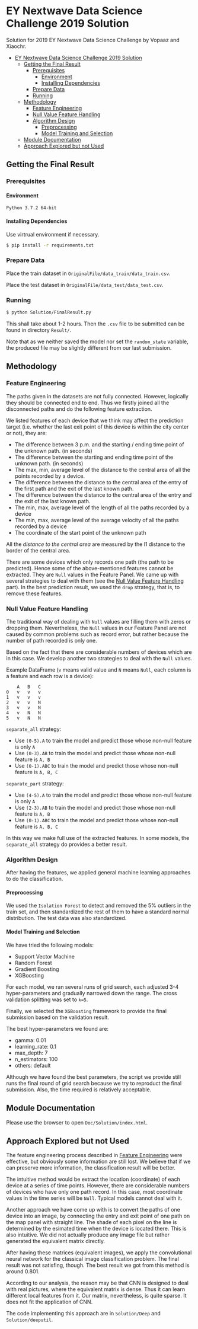 # EY Nextwave Data Science Challenge 2019 Solution

Solution for 2019 EY Nextwave Data Science Challenge by Vopaaz and Xiaochr.


<!-- @import "[TOC]" {cmd="toc" depthFrom=1 depthTo=6 orderedList=false} -->

<!-- code_chunk_output -->

- [EY Nextwave Data Science Challenge 2019 Solution](#ey-nextwave-data-science-challenge-2019-solution)
	- [Getting the Final Result](#getting-the-final-result)
		- [Prerequisites](#prerequisites)
			- [Environment](#environment)
			- [Installing Dependencies](#installing-dependencies)
		- [Prepare Data](#prepare-data)
		- [Running](#running)
	- [Methodology](#methodology)
		- [Feature Engineering](#feature-engineering)
		- [Null Value Feature Handling](#null-value-feature-handling)
		- [Algorithm Design](#algorithm-design)
			- [Preprocessing](#preprocessing)
			- [Model Training and Selection](#model-training-and-selection)
	- [Module Documentation](#module-documentation)
	- [Approach Explored but not Used](#approach-explored-but-not-used)

<!-- /code_chunk_output -->



## Getting the Final Result

### Prerequisites

#### Environment

`Python 3.7.2 64-bit`

#### Installing Dependencies

Use virtrual environment if necessary.

```bash
$ pip install -r requirements.txt
```

### Prepare Data

Place the train dataset in `OriginalFile/data_train/data_train.csv`.

Place the test dataset in `OriginalFile/data_test/data_test.csv`.

### Running

```bash
$ python Solution/FinalResult.py
```

This shall take about 1-2 hours. Then the `.csv` file to be submitted can be found in directory `Result/`.

Note that as we neither saved the model nor set the `random_state` variable, the produced file may be slightly different from our last submission.


## Methodology

### Feature Engineering

The paths given in the datasets are not fully connected. However, logically they should be connected end to end.
Thus we firstly joined all the disconnected paths and do the following feature extraction.

We listed features of each device that we think may affect the prediction target (i.e. whether the last exit point of this device is within the city center or not), they are:

- The difference between 3 p.m. and the starting / ending time point of the unknown path. (in seconds)
- The difference between the starting and ending time point of the unknown path. (in seconds)
- The max, min, average level of the distance to the central area of all the points recorded by a device.
- The difference between the distance to the central area of the entry of the first path and the exit of the last known path.
- The difference between the distance to the central area of the entry and the exit of the last known path.
- The min, max, average level of the length of all the paths recorded by a device
- The min, max, average level of the average velocity of all the paths recorded by a device
- The coordinate of the start point of the unknown path

All the *distance to the central area* are measured by the l1 distance to the border of the central area.

There are some devices which only records one path (the path to be predicted). Hence some of the above-mentioned features cannot be extracted. They are `Null` values in the Feature Panel.
We came up with several strategies to deal with them (see the [Null Value Feature Handling](#null-value-feature-handling) part). In the best prediction result, we used the `drop` strategy, that is, to remove these features.


### Null Value Feature Handling

The traditional way of dealing with `Null` values are filling them with zeros or dropping them.
Nevertheless, the `Null` values in our Feature Panel are not caused by common problems such as record error, but rather because the number of path recorded is only one.

Based on the fact that there are considerable numbers of devices which are in this case. We develop another two strategies to deal with the `Null` values.

Example DataFrame (`v` means valid value and `N` means `Null`, each column is a feature and each row is a device):

```
    A   B   C
0   v   v   v
1   v   v   v
2   v   v   N
3   v   v   N
4   v   N   N
5   v   N   N
```

`separate_all` strategy:

- Use `(0-5).A` to train the model and predict those whose non-null feature is only `A`
- Use `(0-3).AB` to train the model and predict those whose non-null feature is `A, B`
- Use `(0-1).ABC` to train the model and predict those whose non-null feature is `A, B, C`

`separate_part` strategy:
- Use `(4-5).A` to train the model and predict those whose non-null feature is only `A`
- Use `(2-3).AB` to train the model and predict those whose non-null feature is `A, B`
- Use `(0-1).ABC` to train the model and predict those whose non-null feature is `A, B, C`

In this way we make full use of the extracted features. In some models, the `separate_all` strategy do provides a better result.


### Algorithm Design

After having the features, we applied general machine learning approaches to do the classification.

#### Preprocessing

We used the `Isolation Forest` to detect and removed the 5% outliers in the train set, and then standardized the rest of them to have a standard normal distribution. The test data was also standardized.

#### Model Training and Selection

We have tried the following models:

- Support Vector Machine
- Random Forest
- Gradient Boosting
- XGBoosting

For each model, we ran several runs of grid search, each adjusted 3-4 hyper-parameters and gradually narrowed down the range. The cross validation splitting was set to `k=5`.

Finally, we selected the `XGBoosting` framework to provide the final submission based on the validation result.

The best hyper-parameters we found are:

- gamma: 0.01
- learning_rate: 0.1
- max_depth: 7
- n_estimators: 100
- others: default

Although we have found the best parameters, the script we provide still runs the final round of grid search because we try to reproduct the final submission. Also, the time required is relatively acceptable.


## Module Documentation

Please use the browser to open `Doc/Solution/index.html`.

## Approach Explored but not Used

The feature engineering process described in [Feature Engineering](#feature-engineering) were effective, but obviously some information are still lost. We believe that if we can preserve more information, the classification result will be better.

The intuitive method would be extract the location (coordinate) of each device at a series of time points. However, there are considerable numbers of devices who have only one path record. In this case, most coordinate values in the time series will be `Null`. Typical models cannot deal with it.

Another approach we have come up with is to convert the paths of one device into an image, by connecting the entry and exit point of one path on the map panel with straight line. The shade of each pixel on the line is determined by the esimated time when the device is located there. This is also intuitive.
We did not actually produce any image file but rather generated the equivalent matrix directly.

After having these matrices (equivalent images), we apply the convolutional neural network for the classical image classification problem. The final result was not satisfing, though. The best result we got from this method is around 0.801.

According to our analysis, the reason may be that CNN is designed to deal with real pictures, where the equivalent matrix is dense. Thus it can learn different local features from it. Our matrix, nevertheless, is quite sparse. It does not fit the application of CNN.

The code implementing this approach are in `Solution/Deep` and `Solution/deeputil`.

